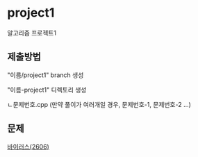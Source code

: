 ﻿# project1
알고리즘 프로젝트1

## 제출방법

"이름/project1" branch 생성

"이름-project1" 디렉토리 생성

ㄴ문제번호.cpp (만약 풀이가 여러개일 경우, 문제번호-1, 문제번호-2 ...) 

## 문제

[바이러스(2606)](https://www.acmicpc.net/problem/2606)